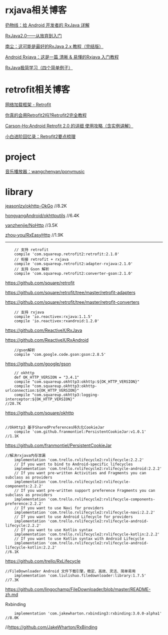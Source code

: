 



# rxjava相关博客

[扔物线：给 Android 开发者的 RxJava 详解](https://gank.io/post/560e15be2dca930e00da1083)

[RxJava2.0——从放弃到入门](https://www.jianshu.com/p/cd3557b1a474)

[南尘：这可能是最好的RxJava 2.x 教程（完结版）](https://www.jianshu.com/p/0cd258eecf60)

[Android Rxjava：这是一篇 清晰 & 易懂的Rxjava 入门教程](https://blog.csdn.net/u013651026/article/details/79367606)

[RxJava极简学习（四个简单例子）](https://www.jianshu.com/p/387e4af55031)

# retrofit相关博客

[网络加载框架 - Retrofit](https://www.jianshu.com/p/0fda3132cf98)

[你真的会用Retrofit2吗?Retrofit2完全教程](https://www.jianshu.com/p/308f3c54abdd)

[Carson-Ho:Android Retrofit 2.0 的详细 使用攻略（含实例讲解）](https://www.jianshu.com/p/a3e162261ab6)

[小白进阶回忆录：Retrofit2要点梳理](https://www.jianshu.com/p/dd2804030b89)

# project

[音乐播放器：wangchenyan/ponymusic](https://github.com/wangchenyan/ponymusic)


# library

[jeasonlzy/okhttp-OkGo](https://github.com/jeasonlzy/okhttp-OkGo)   //8.2K

[hongyangAndroid/okhttputils](https://github.com/hongyangAndroid/okhttputils)   //6.4K

[yanzhenjie/NoHttp](https://github.com/yanzhenjie/NoHttp)   //3.5K

[zhou-you/RxEasyHttp](https://github.com/zhou-you/RxEasyHttp)   //1.9K


--------------------

```
    // 支持 retrofit
    compile 'com.squareup.retrofit2:retrofit:2.1.0'
    // 衔接 retrofit + rxjava
    compile 'com.squareup.retrofit2:adapter-rxjava:2.1.0'
    // 支持 Gson 解析
    compile 'com.squareup.retrofit2:converter-gson:2.1.0'

```
https://github.com/square/retrofit

https://github.com/square/retrofit/tree/master/retrofit-adapters

https://github.com/square/retrofit/tree/master/retrofit-converters

```
    // 支持 rxjava
    compile 'io.reactivex:rxjava:1.1.5'
    compile 'io.reactivex:rxandroid:1.2.0'
```
https://github.com/ReactiveX/RxJava

https://github.com/ReactiveX/RxAndroid

```
    //gson解析
    compile 'com.google.code.gson:gson:2.8.5'
```
https://github.com/google/gson

```
    // okhttp
    def OK_HTTP_VERSION = "3.4.1"
    compile "com.squareup.okhttp3:okhttp:${OK_HTTP_VERSION}"
    compile "com.squareup.okhttp3:okhttp-urlconnection:${OK_HTTP_VERSION}"
    compile "com.squareup.okhttp3:logging-interceptor:${OK_HTTP_VERSION}"
//28.7K
```
https://github.com/square/okhttp

```

//OkHttp3 基于SharedPreferences持久化CookieJar
    compile 'com.github.franmontiel:PersistentCookieJar:v1.0.1'
//1.1K
```
https://github.com/franmontiel/PersistentCookieJar

```
//解决rxjava内存泄漏
    implementation 'com.trello.rxlifecycle2:rxlifecycle:2.2.2'
    // If you want to bind to Android-specific lifecycles
    implementation 'com.trello.rxlifecycle2:rxlifecycle-android:2.2.2'
    // If you want pre-written Activities and Fragments you can subclass as providers
    implementation 'com.trello.rxlifecycle2:rxlifecycle-components:2.2.2'
    // If you want pre-written support preference Fragments you can subclass as providers
    implementation 'com.trello.rxlifecycle2:rxlifecycle-components-preference:2.2.2'
    // If you want to use Navi for providers
    implementation 'com.trello.rxlifecycle2:rxlifecycle-navi:2.2.2'
    // If you want to use Android Lifecycle for providers
    implementation 'com.trello.rxlifecycle2:rxlifecycle-android-lifecycle:2.2.2'
    // If you want to use Kotlin syntax
    implementation 'com.trello.rxlifecycle2:rxlifecycle-kotlin:2.2.2'
    // If you want to use Kotlin syntax with Android Lifecycle
    implementation 'com.trello.rxlifecycle2:rxlifecycle-android-lifecycle-kotlin:2.2.2'
//6.1K
```
https://github.com/trello/RxLifecycle


```
//FileDownloader Android 文件下载引擎，稳定、高效、灵活、简单易用
	implementation 'com.liulishuo.filedownloader:library:1.7.5'
//7.3K
```
https://github.com/lingochamp/FileDownloader/blob/master/README-zh.md

Rxbinding
```
    implementation 'com.jakewharton.rxbinding3:rxbinding:3.0.0-alpha1'
//8.0K
```
//https://github.com/JakeWharton/RxBinding






























